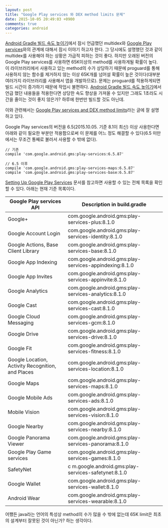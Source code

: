 ```yaml
---
layout: post
title: "Google Play services 와 DEX method limits 문제"
date: 2015-10-05 20:49:03 +0900
comments: true
categories: android
---
```

[Android Gradle 빌드 속도 높이기](/2015/09/29/android-gradle-builds-speed-up/)에서 잠시 언급했던 multidex와 [Google Play services](https://developers.google.com/android/guides/overview)와의 관계에 대해서 잠시 이야기 하고자 한다. 그 당시에도 설명했던 것과 같이 multidex를 사용해야 하는 상황은 가급적 피하는 것이 좋다. 하지만 오래된 버전의 Google Play services를 사용하면 65K이상의 method를 사용하게될 확률이 높다. 이 라이브러리에서 사용하고 있는 method의 수가 상당하기 때문에 proguard를 통해 사용하지 않는 함수를 제거하지 않는 이상 65K개를 넘어설 확률이 높은 것이다(대부분 여러가지 라이브러리를 사용해서 앱을 개발하므로). 문제는 proguard를 적용하게되면 빌드 시간이 증가하기 때문에 작업시 불편하다. [Android Gradle 빌드 속도 높이기](/2015/09/29/android-gradle-builds-speed-up/)에서 언급 했던 내용들을 적용한다면 상당한 속도 향상을 가져올 수 있지만 그래도 1초라도 시간을 줄이는 것이 좋지 않은가? 하루에 한번만 빌드할 것도 아닌데.

이와 관련해서는 [Google Play services and DEX method limits](http://android-developers.blogspot.kr/2014/12/google-play-services-and-dex-method.html)라는 글에 잘 설명하고 있다.

Google Play services의 버전을 6.5(2015.10.05. 기준 8.1이 최신) 이상 사용한다면 아래와 같이 필요한 부분만 적용함으로써 이 문제를 어느 정도 해결할 수 있다(6.5 미만에서는 무조건 통째로 불러서 사용할 수 밖에 없다).

```
// 기존
compile 'com.google.android.gms:play-services:6.5.87'

// 6.5 이후
compile 'com.google.android.gms:play-services-maps:6.5.87'
compile 'com.google.android.gms:play-services-base:6.5.87'
```

[Setting Up Google Play Services](https://developers.google.com/android/guides/setup) 문서를 참고하면 사용할 수 있는 전체 목록을 확인할 수 있다. 아래는 현재 기준 목록이다.

| Google Play services API   |     Description in build.gradle |
|----------------------------|---------------------------------|
| Google+ | com.google.android.gms:play-services-plus:8.1.0 |
| Google Account Login | com.google.android.gms:play-services-identity:8.1.0 |
| Google Actions, Base Client Library | com.google.android.gms:play-services-base:8.1.0 |
| Google App Indexing | com.google.android.gms:play-services-appindexing:8.1.0 |
| Google App Invites | com.google.android.gms:play-services-appinvite:8.1.0 |
| Google Analytics | com.google.android.gms:play-services-analytics:8.1.0 |
| Google Cast | com.google.android.gms:play-services-cast:8.1.0 |
| Google Cloud Messaging | com.google.android.gms:play-services-gcm:8.1.0 |
| Google Drive | com.google.android.gms:play-services-drive:8.1.0 |
| Google Fit | com.google.android.gms:play-services-fitness:8.1.0 |
| Google Location, Activity Recognition, and Places | com.google.android.gms:play-services-location:8.1.0 |
| Google Maps | com.google.android.gms:play-services-maps:8.1.0 |
| Google Mobile Ads | com.google.android.gms:play-services-ads:8.1.0 |
| Mobile Vision | com.google.android.gms:play-services-vision:8.1.0 |
| Google Nearby | com.google.android.gms:play-services-nearby:8.1.0 |
| Google Panorama Viewer | com.google.android.gms:play-services-panorama:8.1.0 |
| Google Play Game services | com.google.android.gms:play-services-games:8.1.0 |
| SafetyNet	| c m.google.android.gms:play-services-safetynet:8.1.0 |
| Google Wallet | com.google.android.gms:play-services-wallet:8.1.0 |
| Android Wear | com.google.android.gms:play-services-wearable:8.1.0 |

어쨌든 java라는 언어의 특성상 method의 수가 많을 수 밖에 없는데 65K limit은 최초의 설계부터 잘못된 것이 아닌가? 하는 생각이다.